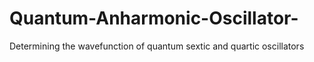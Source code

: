 # Quantum-Anharmonic-Oscillator-
Determining the wavefunction of quantum sextic and quartic oscillators
